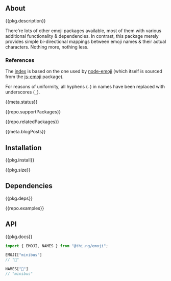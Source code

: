 <!-- include ../../assets/tpl/header.md -->

<!-- toc -->

## About

{{pkg.description}}

There're lots of other emoji packages available, most of them with various
additional functionality & dependencies. In contrast, this package merely
provides simple bi-directional mappings between emoji names & their actual
characters. Nothing more, nothing less.

### References

The
[index](https://github.com/thi-ng/umbrella/blob/develop/packages/emoji/src/emoji.ts)
is based on the one used by
[node-emoji](https://raw.githubusercontent.com/omnidan/node-emoji/master/lib/emoji.json)
(which itself is sourced from the [js-emoji](https://github.com/iamcal/js-emoji)
package).

For reasons of uniformity, all hyphens (`-`) in names have been replaced with
underscores (`_`).

{{meta.status}}

{{repo.supportPackages}}

{{repo.relatedPackages}}

{{meta.blogPosts}}

## Installation

{{pkg.install}}

{{pkg.size}}

## Dependencies

{{pkg.deps}}

{{repo.examples}}

## API

{{pkg.docs}}

```ts
import { EMOJI, NAMES } from "@thi.ng/emoji";

EMOJI["minibus"]
// "🚐"

NAMES["🚐"]
// "minibus"
```

<!-- include ../../assets/tpl/footer.md -->
